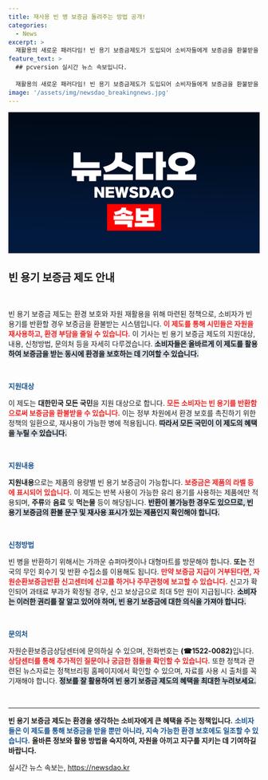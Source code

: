 ```yaml
---
title: 재사용 빈 병 보증금 돌려주는 방법 공개!
categories:
  - News
excerpt: >
  재활용의 새로운 패러다임! 빈 용기 보증금제도가 도입되어 소비자들에게 보증금을 환불받을 기회가 생겼습니다. 주류와 음료의 빈 병을 반환하면 돈을 돌려받고, 자원 순환에도 동참하세요!
feature_text: >
  ## pcversion 실시간 뉴스 속보입니다.

  재활용의 새로운 패러다임! 빈 용기 보증금제도가 도입되어 소비자들에게 보증금을 환불받을 기회가 생겼습니다. 주류와 음료의 빈 병을 반환하면 돈을 돌려받고, 자원 순환에도 동참하세요!
image: '/assets/img/newsdao_breakingnews.jpg'
---
```


<p><img src="/assets/img/newsdao_breakingnews.jpg" alt="pcversion 속보" /></p>

<h2 data-ke-size="size26">빈 용기 보증금 제도 안내</h2>

<p data-ke-size="size16">&nbsp;</p>

<p>빈 용기 보증금 제도는 환경 보호와 자원 재활용을 위해 마련된 정책으로, 소비자가 빈 용기를 반환할 경우 보증금을 환불받는 시스템입니다. <b><span style="color: #ee2323;">이 제도를 통해 시민들은 자원을 재사용하고, 환경 부담을 줄일 수 있습니다.</span></b> 이 기사는 빈 용기 보증금 제도의 지원대상, 내용, 신청방법, 문의처 등을 자세히 다루겠습니다. <b><span style="background-color: #21538527;">소비자들은 올바르게 이 제도를 활용하여 보증금을 받는 동시에 환경을 보호하는 데 기여할 수 있습니다.</span></b></p>

<p data-ke-size="size16">&nbsp;</p>

<p><b><span style="color: #1a5490;">지원대상</span></b></p>

<p>이 제도는 <b>대한민국 모든 국민</b>을 지원 대상으로 합니다. <b><span style="color: #ee2323;">모든 소비자는 빈 용기를 반환함으로써 보증금을 환불받을 수 있습니다.</span></b> 이는 정부 차원에서 환경 보호를 촉진하기 위한 정책의 일환으로, 재사용이 가능한 병에 적용됩니다. <b><span style="background-color: #21538527;">따라서 모든 국민이 이 제도의 혜택을 누릴 수 있습니다.</span></b></p>

<p data-ke-size="size16">&nbsp;</p>

<p><b><span style="color: #1a5490;">지원내용</span></b></p>

<p><b>지원내용</b>으로는 제품의 용량별 빈 용기 보증금이 가능합니다. <b><span style="color: #ee2323;">보증금은 제품의 라벨 등에 표시되어 있습니다.</span></b> 이 제도는 반복 사용이 가능한 유리 용기를 사용하는 제품에만 적용되며, <b>주류</b>와 <b>음료</b> 및 <b>먹는물</b> 등이 해당됩니다. <b><span style="background-color: #21538527;">반환이 불가능한 경우도 있으므로, 빈 용기 보증금의 환불 문구 및 재사용 표시가 있는 제품인지 확인해야 합니다.</span></b></p>

<p data-ke-size="size16">&nbsp;</p>

<p><b><span style="color: #1a5490;">신청방법</span></b></p>

<p>빈 병을 반환하기 위해서는 가까운 슈퍼마켓이나 대형마트를 방문해야 합니다. <b>또는</b> 전국의 무인 회수기 및 반환 수집소를 이용해도 됩니다. <b><span style="color: #ee2323;">만약 보증금 지급이 거부된다면, 자원순환보증금반환 신고센터에 신고를 하거나 주무관청에 보고할 수 있습니다.</span></b> 신고가 확인되어 과태료 부과가 확정될 경우, 신고 보상금으로 최대 5만 원이 지급됩니다. <b><span style="background-color: #21538527;">소비자는 이러한 권리를 잘 알고 있어야 하며, 빈 용기 보증금에 대한 의식을 가져야 합니다.</span></b></p>

<p data-ke-size="size16">&nbsp;</p>

<p><b><span style="color: #1a5490;">문의처</span></b></p>

<p>자원순환보증금상담센터에 문의하실 수 있으며, 전화번호는 <b>(☎1522-0082)</b>입니다. <b><span style="color: #ee2323;">상담센터를 통해 추가적인 질문이나 궁금한 점들을 확인할 수 있습니다.</span></b> 또한 정책과 관련된 뉴스자료는 정책브리핑 홈페이지에서 확인할 수 있으며, 자료를 사용 시 출처를 꼭 기재해야 합니다. <b><span style="background-color: #21538527;">정보를 잘 활용하여 빈 용기 보증금 제도의 혜택을 최대한 누려보세요.</span></b></p>

<p data-ke-size="size16">&nbsp;</p>

<hr>

<p><b>빈 용기 보증금 제도는 환경을 생각하는 소비자에게 큰 혜택을 주는 정책입니다.</b> <b><span style="color: #1a5490;">소비자들은 이 제도를 통해 보증금을 받을 뿐만 아니라, 지속 가능한 환경 보호에도 일조할 수 있습니다.</span></b> <b>올바른 정보와 활용 방법을 숙지하여, 자원을 아끼고 지구를 지키는 데 기여하길 바랍니다.</b></p>
실시간 뉴스 속보는, <a href="https://newsdao.kr" rel="dofollow">https://newsdao.kr</a>


